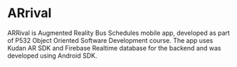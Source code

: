 # ARrival

ARRival is Augmented Reality Bus Schedules mobile app, developed as part of P532 Object Oriented Software Development course. The app uses Kudan AR SDK and Firebase Realtime database for the backend and was developed using Android SDK.